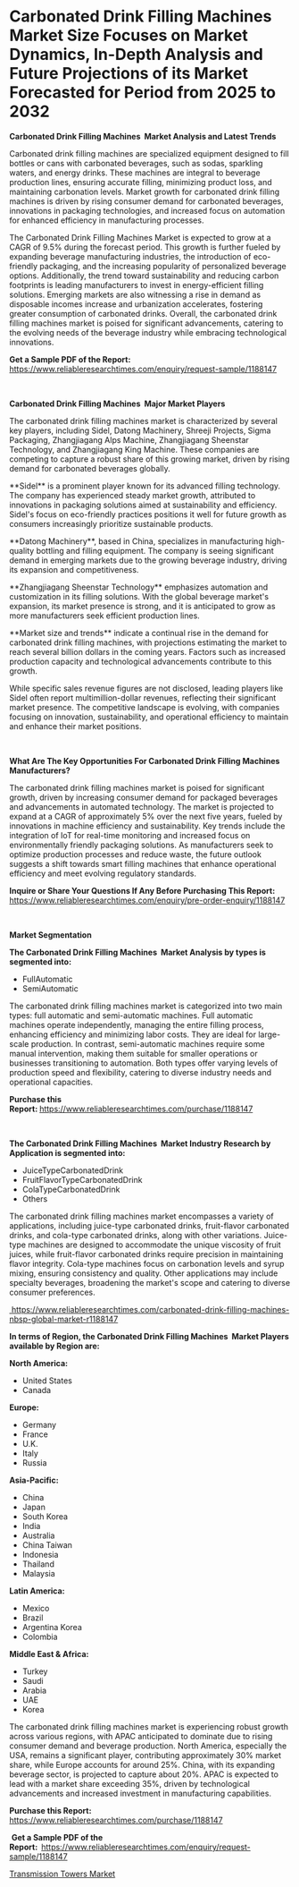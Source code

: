 <p><h1>Carbonated Drink Filling Machines  Market Size Focuses on Market Dynamics, In-Depth Analysis and Future Projections of its Market Forecasted for Period from 2025 to 2032</h1></p><p><strong>Carbonated Drink Filling Machines  Market Analysis and Latest Trends</strong></p>
<p><p>Carbonated drink filling machines are specialized equipment designed to fill bottles or cans with carbonated beverages, such as sodas, sparkling waters, and energy drinks. These machines are integral to beverage production lines, ensuring accurate filling, minimizing product loss, and maintaining carbonation levels. Market growth for carbonated drink filling machines is driven by rising consumer demand for carbonated beverages, innovations in packaging technologies, and increased focus on automation for enhanced efficiency in manufacturing processes.</p><p>The Carbonated Drink Filling Machines Market is expected to grow at a CAGR of 9.5% during the forecast period. This growth is further fueled by expanding beverage manufacturing industries, the introduction of eco-friendly packaging, and the increasing popularity of personalized beverage options. Additionally, the trend toward sustainability and reducing carbon footprints is leading manufacturers to invest in energy-efficient filling solutions. Emerging markets are also witnessing a rise in demand as disposable incomes increase and urbanization accelerates, fostering greater consumption of carbonated drinks. Overall, the carbonated drink filling machines market is poised for significant advancements, catering to the evolving needs of the beverage industry while embracing technological innovations.</p></p>
<p><strong>Get a Sample PDF of the Report:&nbsp;</strong> <a href="https://www.reliableresearchtimes.com/enquiry/request-sample/1188147?utm_campaign=3576&utm_medium=2&utm_source=Github&utm_content=ia&utm_term=10042025&utm_id=carbonated-drink-filling-machines">https://www.reliableresearchtimes.com/enquiry/request-sample/1188147</a></p>
<p>&nbsp;</p>
<p><strong>Carbonated Drink Filling Machines  Major Market Players</strong></p>
<p><p>The carbonated drink filling machines market is characterized by several key players, including Sidel, Datong Machinery, Shreeji Projects, Sigma Packaging, Zhangjiagang Alps Machine, Zhangjiagang Sheenstar Technology, and Zhangjiagang King Machine. These companies are competing to capture a robust share of this growing market, driven by rising demand for carbonated beverages globally.</p><p>**Sidel** is a prominent player known for its advanced filling technology. The company has experienced steady market growth, attributed to innovations in packaging solutions aimed at sustainability and efficiency. Sidel's focus on eco-friendly practices positions it well for future growth as consumers increasingly prioritize sustainable products.</p><p>**Datong Machinery**, based in China, specializes in manufacturing high-quality bottling and filling equipment. The company is seeing significant demand in emerging markets due to the growing beverage industry, driving its expansion and competitiveness. </p><p>**Zhangjiagang Sheenstar Technology** emphasizes automation and customization in its filling solutions. With the global beverage market's expansion, its market presence is strong, and it is anticipated to grow as more manufacturers seek efficient production lines.</p><p>**Market size and trends** indicate a continual rise in the demand for carbonated drink filling machines, with projections estimating the market to reach several billion dollars in the coming years. Factors such as increased production capacity and technological advancements contribute to this growth.</p><p>While specific sales revenue figures are not disclosed, leading players like Sidel often report multimillion-dollar revenues, reflecting their significant market presence. The competitive landscape is evolving, with companies focusing on innovation, sustainability, and operational efficiency to maintain and enhance their market positions.</p></p>
<p>&nbsp;</p>
<p><strong>What Are The Key Opportunities For Carbonated Drink Filling Machines  Manufacturers?</strong></p>
<p><p>The carbonated drink filling machines market is poised for significant growth, driven by increasing consumer demand for packaged beverages and advancements in automated technology. The market is projected to expand at a CAGR of approximately 5% over the next five years, fueled by innovations in machine efficiency and sustainability. Key trends include the integration of IoT for real-time monitoring and increased focus on environmentally friendly packaging solutions. As manufacturers seek to optimize production processes and reduce waste, the future outlook suggests a shift towards smart filling machines that enhance operational efficiency and meet evolving regulatory standards.</p></p>
<p><strong>Inquire or Share Your Questions If Any Before Purchasing This Report:</strong> <a href="https://www.reliableresearchtimes.com/enquiry/pre-order-enquiry/1188147?utm_campaign=3576&utm_medium=2&utm_source=Github&utm_content=ia&utm_term=10042025&utm_id=carbonated-drink-filling-machines">https://www.reliableresearchtimes.com/enquiry/pre-order-enquiry/1188147</a></p>
<p>&nbsp;</p>
<p><strong>Market Segmentation</strong></p>
<p><strong>The Carbonated Drink Filling Machines  Market Analysis by types is segmented into:</strong></p>
<p><ul><li>FullAutomatic</li><li>SemiAutomatic</li></ul></p>
<p><p>The carbonated drink filling machines market is categorized into two main types: full automatic and semi-automatic machines. Full automatic machines operate independently, managing the entire filling process, enhancing efficiency and minimizing labor costs. They are ideal for large-scale production. In contrast, semi-automatic machines require some manual intervention, making them suitable for smaller operations or businesses transitioning to automation. Both types offer varying levels of production speed and flexibility, catering to diverse industry needs and operational capacities.</p></p>
<p><strong>Purchase this Report:&nbsp;</strong><a href="https://www.reliableresearchtimes.com/purchase/1188147?utm_campaign=3576&utm_medium=2&utm_source=Github&utm_content=ia&utm_term=10042025&utm_id=carbonated-drink-filling-machines">https://www.reliableresearchtimes.com/purchase/1188147</a></p>
<p>&nbsp;</p>
<p><strong>The Carbonated Drink Filling Machines  Market Industry Research by Application is segmented into:</strong></p>
<p><ul><li>JuiceTypeCarbonatedDrink</li><li>FruitFlavorTypeCarbonatedDrink</li><li>ColaTypeCarbonatedDrink</li><li>Others</li></ul></p>
<p><p>The carbonated drink filling machines market encompasses a variety of applications, including juice-type carbonated drinks, fruit-flavor carbonated drinks, and cola-type carbonated drinks, along with other variations. Juice-type machines are designed to accommodate the unique viscosity of fruit juices, while fruit-flavor carbonated drinks require precision in maintaining flavor integrity. Cola-type machines focus on carbonation levels and syrup mixing, ensuring consistency and quality. Other applications may include specialty beverages, broadening the market's scope and catering to diverse consumer preferences.</p></p>
<p><a href="https://www.reliableresearchtimes.com/carbonated-drink-filling-machines-nbsp-global-market-r1188147?utm_campaign=3576&utm_medium=2&utm_source=Github&utm_content=ia&utm_term=10042025&utm_id=carbonated-drink-filling-machines">&nbsp;https://www.reliableresearchtimes.com/carbonated-drink-filling-machines-nbsp-global-market-r1188147</a></p>
<p><strong>In terms of Region, the Carbonated Drink Filling Machines  Market Players available by Region are:</strong></p>
<p>
    <p> <strong> North America: </strong>
        <ul>
            <li>United States</li>
            <li>Canada</li>
        </ul>
        </p> 
    <p> <strong> Europe: </strong>
        <ul>
            <li>Germany</li>
            <li>France</li>
            <li>U.K.</li>
            <li>Italy</li>
            <li>Russia</li>
        </ul>
        </p> 
    <p> <strong> Asia-Pacific: </strong>
        <ul>
            <li>China</li>
            <li>Japan</li>
            <li>South Korea</li>
            <li>India</li>
            <li>Australia</li>
            <li>China Taiwan</li>
            <li>Indonesia</li>
            <li>Thailand</li>
            <li>Malaysia</li>
        </ul>
        </p> 
    <p> <strong> Latin America: </strong>
        <ul>
            <li>Mexico</li>
            <li>Brazil</li>
            <li>Argentina Korea</li>
            <li>Colombia</li>
        </ul>
        </p> 
    <p> <strong> Middle East & Africa: </strong>
        <ul>
            <li>Turkey</li>
            <li>Saudi</li>
            <li>Arabia</li>
            <li>UAE</li>
            <li>Korea</li>
        </ul>
    </p>
    </p>
<p><p>The carbonated drink filling machines market is experiencing robust growth across various regions, with APAC anticipated to dominate due to rising consumer demand and beverage production. North America, especially the USA, remains a significant player, contributing approximately 30% market share, while Europe accounts for around 25%. China, with its expanding beverage sector, is projected to capture about 20%. APAC is expected to lead with a market share exceeding 35%, driven by technological advancements and increased investment in manufacturing capabilities.</p></p>
<p><strong>Purchase this Report: </strong><a href="https://www.reliableresearchtimes.com/purchase/1188147?utm_campaign=3576&utm_medium=2&utm_source=Github&utm_content=ia&utm_term=10042025&utm_id=carbonated-drink-filling-machines">https://www.reliableresearchtimes.com/purchase/1188147</a></p>
<p>&nbsp;<strong>Get a Sample PDF of the Report:&nbsp;&nbsp;</strong><a href="https://www.reliableresearchtimes.com/enquiry/request-sample/1188147?utm_campaign=3576&utm_medium=2&utm_source=Github&utm_content=ia&utm_term=10042025&utm_id=carbonated-drink-filling-machines">https://www.reliableresearchtimes.com/enquiry/request-sample/1188147</a></p>
<p><strong></strong></p>
<p><p><a href="https://github.com/idranalexie/Market-Research-Report-List-1/blob/main/transmission-towers-market.md?utm_campaign=3576&utm_medium=2&utm_source=Github&utm_content=ia&utm_term=10042025&utm_id=carbonated-drink-filling-machines">Transmission Towers Market</a></p></p>